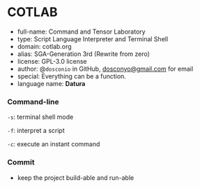 # COTLAB

- full-name: Command and Tensor Laboratory
- type: Script Language Interpreter and Terminal Shell
- domain: cotlab.org
- alias: SGA-Generation 3rd (Rewrite from zero)
- license: GPL-3.0 license
- author: @`dosconio` in GitHub, dosconyo@gmail.com for email 
- special: Everything can be a function.
- language name: **Datura**

### Command-line

`-s`: terminal shell mode

`-f`: interpret a script

`-c`: execute an instant command



### Commit

- keep the project build-able and run-able



